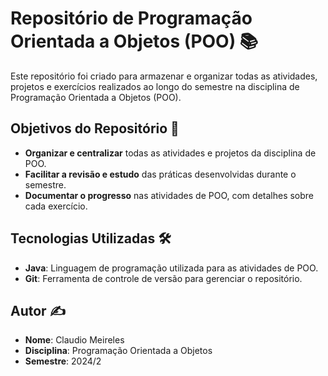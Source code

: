 # Repositório de Programação Orientada a Objetos (POO) 📚

Este repositório foi criado para armazenar e organizar todas as atividades, projetos e exercícios realizados ao longo do semestre na disciplina de Programação Orientada a Objetos (POO).

## Objetivos do Repositório 🎯

- **Organizar e centralizar** todas as atividades e projetos da disciplina de POO.
- **Facilitar a revisão e estudo** das práticas desenvolvidas durante o semestre.
- **Documentar o progresso** nas atividades de POO, com detalhes sobre cada exercício.

## Tecnologias Utilizadas 🛠️

- **Java**: Linguagem de programação utilizada para as atividades de POO.
- **Git**: Ferramenta de controle de versão para gerenciar o repositório.

## Autor ✍️
- **Nome**: Claudio Meireles
- **Disciplina**: Programação Orientada a Objetos
- **Semestre**: 2024/2
